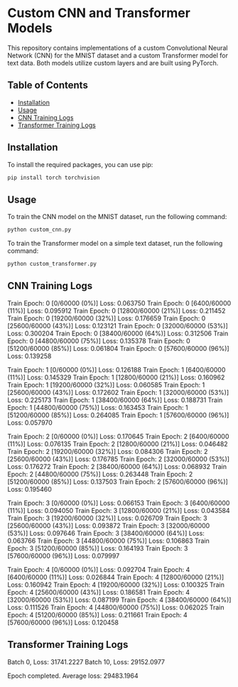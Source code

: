 # Custom CNN and Transformer Models

This repository contains implementations of a custom Convolutional Neural Network (CNN) for the MNIST dataset and a custom Transformer model for text data. Both models utilize custom layers and are built using PyTorch.

## Table of Contents

- [Installation](#installation)
- [Usage](#usage)
- [CNN Training Logs](#cnn-training-logs)
- [Transformer Training Logs](#transformer-training-logs)

## Installation

To install the required packages, you can use pip:

```bash
pip install torch torchvision
```

## Usage

To train the CNN model on the MNIST dataset, run the following command:

```bash
python custom_cnn.py
```

To train the Transformer model on a simple text dataset, run the following command:

```bash
python custom_transformer.py
```


## CNN Training Logs
Train Epoch: 0 [0/60000 (0%)]	Loss: 0.063750
Train Epoch: 0 [6400/60000 (11%)]	Loss: 0.095912
Train Epoch: 0 [12800/60000 (21%)]	Loss: 0.211452
Train Epoch: 0 [19200/60000 (32%)]	Loss: 0.176659
Train Epoch: 0 [25600/60000 (43%)]	Loss: 0.123121
Train Epoch: 0 [32000/60000 (53%)]	Loss: 0.300204
Train Epoch: 0 [38400/60000 (64%)]	Loss: 0.312506
Train Epoch: 0 [44800/60000 (75%)]	Loss: 0.135378
Train Epoch: 0 [51200/60000 (85%)]	Loss: 0.061804
Train Epoch: 0 [57600/60000 (96%)]	Loss: 0.139258

Train Epoch: 1 [0/60000 (0%)]	Loss: 0.126188
Train Epoch: 1 [6400/60000 (11%)]	Loss: 0.145329
Train Epoch: 1 [12800/60000 (21%)]	Loss: 0.160962
Train Epoch: 1 [19200/60000 (32%)]	Loss: 0.060585
Train Epoch: 1 [25600/60000 (43%)]	Loss: 0.172602
Train Epoch: 1 [32000/60000 (53%)]	Loss: 0.225173
Train Epoch: 1 [38400/60000 (64%)]	Loss: 0.188731
Train Epoch: 1 [44800/60000 (75%)]	Loss: 0.163453
Train Epoch: 1 [51200/60000 (85%)]	Loss: 0.264085
Train Epoch: 1 [57600/60000 (96%)]	Loss: 0.057970

Train Epoch: 2 [0/60000 (0%)]	Loss: 0.170645
Train Epoch: 2 [6400/60000 (11%)]	Loss: 0.076135
Train Epoch: 2 [12800/60000 (21%)]	Loss: 0.046482
Train Epoch: 2 [19200/60000 (32%)]	Loss: 0.084306
Train Epoch: 2 [25600/60000 (43%)]	Loss: 0.176785
Train Epoch: 2 [32000/60000 (53%)]	Loss: 0.176272
Train Epoch: 2 [38400/60000 (64%)]	Loss: 0.068932
Train Epoch: 2 [44800/60000 (75%)]	Loss: 0.263448
Train Epoch: 2 [51200/60000 (85%)]	Loss: 0.137503
Train Epoch: 2 [57600/60000 (96%)]	Loss: 0.195460

Train Epoch: 3 [0/60000 (0%)]	Loss: 0.066153
Train Epoch: 3 [6400/60000 (11%)]	Loss: 0.094050
Train Epoch: 3 [12800/60000 (21%)]	Loss: 0.043584
Train Epoch: 3 [19200/60000 (32%)]	Loss: 0.026709
Train Epoch: 3 [25600/60000 (43%)]	Loss: 0.093872
Train Epoch: 3 [32000/60000 (53%)]	Loss: 0.097646
Train Epoch: 3 [38400/60000 (64%)]	Loss: 0.063766
Train Epoch: 3 [44800/60000 (75%)]	Loss: 0.106863
Train Epoch: 3 [51200/60000 (85%)]	Loss: 0.164193
Train Epoch: 3 [57600/60000 (96%)]	Loss: 0.079997

Train Epoch: 4 [0/60000 (0%)]	Loss: 0.092704
Train Epoch: 4 [6400/60000 (11%)]	Loss: 0.026844
Train Epoch: 4 [12800/60000 (21%)]	Loss: 0.160942
Train Epoch: 4 [19200/60000 (32%)]	Loss: 0.100325
Train Epoch: 4 [25600/60000 (43%)]	Loss: 0.186581
Train Epoch: 4 [32000/60000 (53%)]	Loss: 0.087199
Train Epoch: 4 [38400/60000 (64%)]	Loss: 0.111526
Train Epoch: 4 [44800/60000 (75%)]	Loss: 0.062025
Train Epoch: 4 [51200/60000 (85%)]	Loss: 0.211661
Train Epoch: 4 [57600/60000 (96%)]	Loss: 0.120458


## Transformer Training Logs

Batch 0, Loss: 31741.2227
Batch 10, Loss: 29152.0977

Epoch completed. Average loss: 29483.1964
